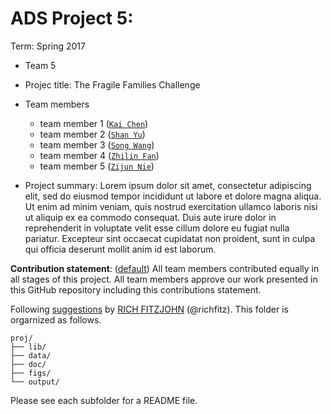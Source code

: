 # ADS Project 5: 

Term: Spring 2017

+ Team 5
+ Projec title: The Fragile Families Challenge
+ Team members
	+ team member 1 ([`Kai Chen`](https://github.com/KaiChenColumbia))
	+ team member 2 ([`Shan Yu`](https://github.com/yshany))
	+ team member 3 ([`Song Wang`](https://github.com/SongWang2017))
	+ team member 4 ([`Zhilin Fan`](https://github.com/zf2169))
	+ team member 5 ([`Zijun Nie`](https://github.com/zn2146))
	
+ Project summary: Lorem ipsum dolor sit amet, consectetur adipiscing elit, sed do eiusmod tempor incididunt ut labore et dolore magna aliqua. Ut enim ad minim veniam, quis nostrud exercitation ullamco laboris nisi ut aliquip ex ea commodo consequat. Duis aute irure dolor in reprehenderit in voluptate velit esse cillum dolore eu fugiat nulla pariatur. Excepteur sint occaecat cupidatat non proident, sunt in culpa qui officia deserunt mollit anim id est laborum.
	
**Contribution statement**: ([default](doc/a_note_on_contributions.md)) All team members contributed equally in all stages of this project. All team members approve our work presented in this GitHub repository including this contributions statement. 

Following [suggestions](http://nicercode.github.io/blog/2013-04-05-projects/) by [RICH FITZJOHN](http://nicercode.github.io/about/#Team) (@richfitz). This folder is orgarnized as follows.

```
proj/
├── lib/
├── data/
├── doc/
├── figs/
└── output/
```

Please see each subfolder for a README file.
